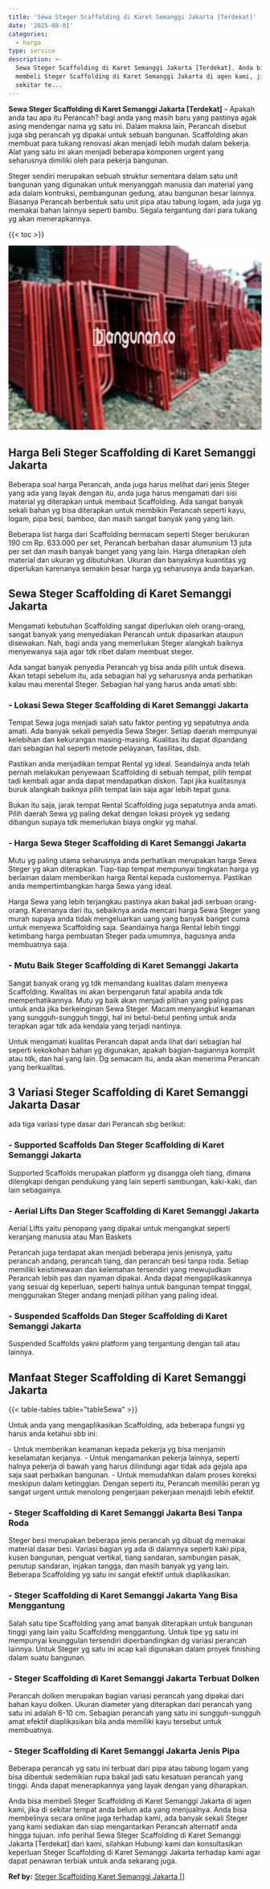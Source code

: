 ```yaml
---
title: 'Sewa Steger Scaffolding di Karet Semanggi Jakarta [Terdekat]'
date: '2025-08-01'
categories:
  - harga
type: service
description: >-
  Sewa Steger Scaffolding di Karet Semanggi Jakarta [Terdekat]. Anda bisa
  membeli Steger Scaffolding di Karet Semanggi Jakarta di agen kami, jika di
  sekitar te...
---
```


**Sewa Steger Scaffolding di Karet Semanggi Jakarta \[Terdekat\]** – Apakah anda tau apa itu Perancah? bagi anda yang masih baru yang pastinya agak asing mendengar nama yg satu ini. Dalam makna lain, Perancah disebut juga sbg perancah yg dipakai untuk sebuah bangunan. Scaffolding akan membuat para tukang renovasi akan menjadi lebih mudah dalam bekerja. Alat yang satu ini akan menjadi beberapa komponen urgent yang seharusnya dimiliki oleh para pekerja bangunan.

Steger sendiri merupakan sebuah struktur sementara dalam satu unit bangunan yang digunakan untuk menyanggah manusia dan material yang ada dalam kontruksi, pembangunan gedung, atau bangunan besar lainnya. Biasanya Perancah berbentuk satu unit pipa atau tabung logam, ada juga yg memakai bahan lainnya seperti bambu. Segala tergantung dari para tukang yg akan menerapkannya.

{{< toc >}}

![Sewa Steger Scaffolding di Karet Semanggi Jakarta [Terdekat]](/images/sewa-scaffolding-steger-08.png)

## Harga Beli Steger Scaffolding di Karet Semanggi Jakarta

Beberapa soal harga Perancah, anda juga harus melihat dari jenis Steger yang ada yang layak dengan itu, anda juga harus mengamati dari sisi material yg diterapkan untuk membaut Scaffolding. Ada sangat banyak sekali bahan yg bisa diterapkan untuk membikin Perancah seperti kayu, logam, pipa besi, bamboo, dan masih sangat banyak yang yang lain.

Beberapa list harga dari Scaffolding bermacam seperti Steger berukuran 190 cm Rp. 633.000 per set, Perancah berbahan dasar alumunium 13 juta per set dan masih banyak banget yang yang lain. Harga ditetapkan oleh material dan ukuran yg dibutuhkan. Ukuran dan banyaknya kuantitas yg diperlukan karenanya semakin besar harga yg seharusnya anda bayarkan.

## Sewa Steger Scaffolding di Karet Semanggi Jakarta

Mengamati kebutuhan Scaffolding sangat diperlukan oleh orang-orang, sangat banyak yang menyediakan Perancah untuk dipasarkan ataupun disewakan. Nah, bagi anda yang memerlukan Steger alangkah baiknya menyewanya saja agar tdk ribet dalam membuat steger.

Ada sangat banyak penyedia Perancah yg bisa anda pilih untuk disewa. Akan tetapi sebelum itu, ada sebagian hal yg seharusnya anda perhatikan kalau mau merental Steger. Sebagian hal yang harus anda amati sbb:

### \- Lokasi Sewa Steger Scaffolding di Karet Semanggi Jakarta

Tempat Sewa juga menjadi salah satu faktor penting yg sepatutnya anda amati. Ada banyak sekali penyedia Sewa Steger. Setiap daerah mempunyai kelebihan dan kekurangan masing-masing. Kualitas itu dapat dipandang dari sebagian hal seperti metode pelayanan, fasilitas, dsb.

Pastikan anda menjadikan tempat Rental yg ideal. Seandainya anda telah pernah melakukan penyewaan Scaffolding di sebuah tempat, pilih tempat tadi kembali agar anda dapat mendapatkan diskon. Tapi jika kualitasnya buruk alangkah baiknya pilih tempat lain saja agar lebih tepat guna.

Bukan itu saja, jarak tempat Rental Scaffolding juga sepatutnya anda amati. Pilih daerah Sewa yg paling dekat dengan lokasi proyek yg sedang dibangun supaya tdk memerlukan biaya ongkir yg mahal.

### \- Harga Sewa Steger Scaffolding di Karet Semanggi Jakarta

Mutu yg paling utama seharusnya anda perhatikan merupakan harga Sewa Steger yg akan diterapkan. Tiap-tiap tempat mempunyai tingkatan harga yg berlainan dalam memberikan harga Rental kepada customernya. Pastikan anda mempertimbangkan harga Sewa yang ideal.

Harga Sewa yang lebih terjangkau pastinya akan bakal jadi serbuan orang-orang. Karenanya dari itu, sebaiknya anda mencari harga Sewa Steger yang murah supaya anda tidak mengeluarkan uang yang banyak banget cuma untuk menyewa Scaffolding saja. Seandainya harga Rental lebih tinggi ketimbang harga pembuatan Steger pada umumnya, bagusnya anda membuatnya saja.

### \- Mutu Baik Steger Scaffolding di Karet Semanggi Jakarta

Sangat banyak orang yg tdk memandang kualitas dalam menyewa Scaffolding. Kwalitas ini akan berpengaruh fatal apabila anda tdk memperhatikannya. Mutu yg baik akan menjadi pilihan yang paling pas untuk anda jika berkeinginan Sewa Steger. Macam menyangkut keamanan yang sungguh-sungguh tinggi, hal ini betul-betul penting untuk anda terapkan agar tdk ada kendala yang terjadi nantinya.

Untuk mengamati kualitas Perancah dapat anda lihat dari sebagian hal seperti kekokohan bahan yg digunakan, apakah bagian-bagiannya komplit atau tdk, dan hal yang lain. Dg semacam itu, anda akan menerima Perancah yang berkualitas.

## 3 Variasi Steger Scaffolding di Karet Semanggi Jakarta Dasar

ada tiga variasi type dasar dari Perancah sbg berikut:

### \- Supported Scaffolds Dan Steger Scaffolding di Karet Semanggi Jakarta

Supported Scaffolds merupakan platform yg disangga oleh tiang, dimana dilengkapi dengan pendukung yang lain seperti sambungan, kaki-kaki, dan lain sebagainya.

### \- Aerial Lifts Dan Steger Scaffolding di Karet Semanggi Jakarta

Aerial Lifts yaitu penopang yang dipakai untuk mengangkat seperti keranjang manusia atau Man Baskets

Perancah juga terdapat akan menjadi beberapa jenis jenisnya, yaitu perancah andang, perancah tiang, dan perancah besi tanpa roda. Setiap memiliki keistimewaan dan kelemahan tersendiri yang mewujudkan Perancah lebih pas dan nyaman dipakai. Anda dapat mengaplikasikannya yang sesuai dg keperluan, seperti halnya untuk bangunan tempat tinggal, menggunakan Steger andang menjadi pilihan yang paling ideal.

### \- Suspended Scaffolds Dan Steger Scaffolding di Karet Semanggi Jakarta

Suspended Scaffolds yakni platform yang tergantung dengan tali atau lainnya.

## Manfaat Steger Scaffolding di Karet Semanggi Jakarta

{{< table-tables table="tableSewa" >}}

Untuk anda yang mengaplikasikan Scaffolding, ada beberapa fungsi yg harus anda ketahui sbb ini:

\- Untuk memberikan keamanan kepada pekerja yg bisa menjamin keselamatan kerjanya. - Untuk mengamankan pekerja lainnya, seperti halnya pekerja di bawah yang harus dilindungi agar tidak ada gejala apa saja saat perbaikan bangunan. - Untuk memudahkan dalam proses koreksi meskipun dalam ketinggian. Dengan seperti itu, Perancah memiliki peran yg sangat urgent untuk menolong pengerjaan pekerjaan menajdi lebih efektif.

### \- Steger Scaffolding di Karet Semanggi Jakarta Besi Tanpa Roda

Steger besi merupakan beberapa jenis perancah yg dibuat dg memakai material dasar besi. Variasi bagian yg ada di dalamnya seperti kaki pipa, kusen bangunan, penguat vertikal, tiang sandaran, sambungan pasak, penutup sandaran, injakan tangga, dan masih banyak yg yang lain. Beberapa Scaffolding yg satu ini sangat efektif untuk diaplikasikan.

### \- Steger Scaffolding di Karet Semanggi Jakarta Yang Bisa Menggantung

Salah satu tipe Scaffolding yang amat banyak diterapkan untuk bangunan tinggi yang lain yaitu Scaffolding menggantung. Untuk tipe yg satu ini mempunyai keunggulan tersendiri diperbandingkan dg variasi perancah lainnya. Untuk Steger yg satu ini acap kali digunakan dalam proyek finishing dalam suatu bangunan.

### \- Steger Scaffolding di Karet Semanggi Jakarta Terbuat Dolken

Perancah dolken merupakan bagian variasi perancah yang dipakai dari bahan kayu dolken. Ukuran diameter yang diterapkan dari perancah yang satu ini adalah 6-10 cm. Sebagian perancah yang satu ini sungguh-sungguh amat efektif diaplikasikan bila anda memiliki kayu tersebut untuk membuatnya.

### \- Steger Scaffolding di Karet Semanggi Jakarta Jenis Pipa

Beberapa perancah yg satu ini terbuat dari pipa atau tabung logam yang bisa dibentuk sedemikian rupa bakal jadi satu kesatuan perancah yang tinggi. Anda dapat menerapkannya yang layak dengan yang diharapkan.

Anda bisa membeli Steger Scaffolding di Karet Semanggi Jakarta di agen kami, jika di sekitar tempat anda belum ada yang menjualnya. Anda bisa membelinya secara online juga terhadap kami, ada banyak sekali Steger yang kami sediakan dan siap mengantarkan Perancah alternatif anda hingga tujuan. info perihal Sewa Steger Scaffolding di Karet Semanggi Jakarta \[Terdekat\] dari kami, silahkan Hubungi kami dan konsultasikan keperluan Steger Scaffolding di Karet Semanggi Jakarta terhadap kami agar dapat penawran terbiak untuk anda sekarang juga.

**Ref by:** [Steger Scaffolding Karet Semanggi Jakarta []](https://id.wikipedia.org/wiki/Steger)
